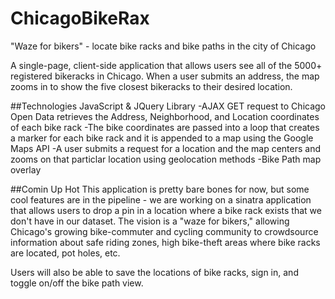 # ChicagoBikeRax
"Waze for bikers" - locate bike racks and bike paths in the city of Chicago

A single-page, client-side application that allows users see all of the 5000+ registered bikeracks in Chicago.  When a user submits an address, the map zooms in to show the five closest bikeracks to their desired location.

##Technologies
JavaScript & JQuery Library
-AJAX GET request to Chicago Open Data retrieves the Address, Neighborhood, and Location coordinates of each bike rack
-The bike coordinates are passed into a loop that creates a marker for each bike rack and it is appended to a map using the Google Maps API
-A user submits a request for a location and the map centers and zooms on that particlar location using geolocation methods
-Bike Path map overlay

##Comin Up Hot
This application is pretty bare bones for now, but some cool features are in the pipeline - we are working on a sinatra application that allows users to drop a pin in a location where a bike rack exists that we don't have in our dataset. The vision is a "waze for bikers," allowing Chicago's growing bike-commuter and cycling community to crowdsource information about safe riding zones, high bike-theft areas where bike racks are located, pot holes, etc.

Users will also be able to save the locations of bike racks, sign in, and toggle on/off the bike path view.

